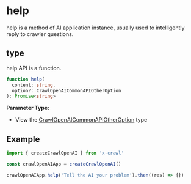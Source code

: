 # help

help is a method of AI application instance, usually used to intelligently reply to crawler questions.

## type

help API is a function.

```ts
function help(
  content: string,
  option?: CrawlOpenAICommonAPIOtherOption
): Promise<string>
```

**Parameter Type:**

- View the [CrawlOpenAICommonAPIOtherOption](/type/crawl-openai-other-config#crawlopenaicommonapiotheroption) type

## Example

```js
import { createCrawlOpenAI } from 'x-crawl'

const crawlOpenAIApp = createCrawlOpenAI()

crawlOpenAIApp.help('Tell the AI your problem').then((res) => {})
```
